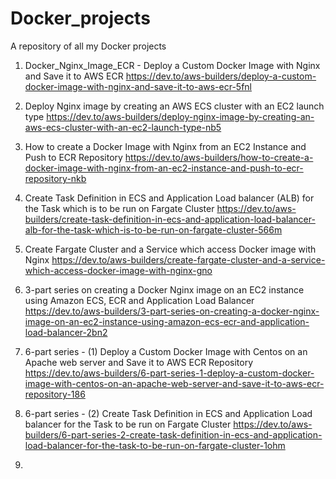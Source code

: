 # Docker_projects

A repository of all my Docker projects

1. Docker_Nginx_Image_ECR - Deploy a Custom Docker Image with Nginx and Save it to AWS ECR https://dev.to/aws-builders/deploy-a-custom-docker-image-with-nginx-and-save-it-to-aws-ecr-5fnl

2. Deploy Nginx image by creating an AWS ECS cluster with an EC2 launch type https://dev.to/aws-builders/deploy-nginx-image-by-creating-an-aws-ecs-cluster-with-an-ec2-launch-type-nb5

3. How to create a Docker Image with Nginx from an EC2 Instance and Push to ECR Repository https://dev.to/aws-builders/how-to-create-a-docker-image-with-nginx-from-an-ec2-instance-and-push-to-ecr-repository-nkb

4. Create Task Definition in ECS and Application Load balancer (ALB) for the Task which is to be run on Fargate Cluster https://dev.to/aws-builders/create-task-definition-in-ecs-and-application-load-balancer-alb-for-the-task-which-is-to-be-run-on-fargate-cluster-566m

5. Create Fargate Cluster and a Service which access Docker image with Nginx https://dev.to/aws-builders/create-fargate-cluster-and-a-service-which-access-docker-image-with-nginx-gno

6. 3-part series on creating a Docker Nginx image on an EC2 instance using Amazon ECS, ECR and Application Load Balancer https://dev.to/aws-builders/3-part-series-on-creating-a-docker-nginx-image-on-an-ec2-instance-using-amazon-ecs-ecr-and-application-load-balancer-2bn2

7. 6-part series - (1) Deploy a Custom Docker Image with Centos on an Apache web server and Save it to AWS ECR Repository https://dev.to/aws-builders/6-part-series-1-deploy-a-custom-docker-image-with-centos-on-an-apache-web-server-and-save-it-to-aws-ecr-repository-186

8. 6-part series - (2) Create Task Definition in ECS and Application Load balancer for the Task to be run on Fargate Cluster https://dev.to/aws-builders/6-part-series-2-create-task-definition-in-ecs-and-application-load-balancer-for-the-task-to-be-run-on-fargate-cluster-1ohm

9. 


